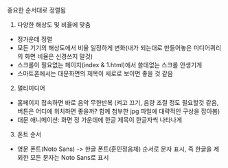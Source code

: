 중요한 순서대로 정렬됨

1. 다양한 해상도 및 비율에 맞춤
- 정가운데 정렬 
- 모든 기기의 해상도에서 비율 일정하게 변화(내가 되는대로 만들어놓은 미디어쿼리의 화면 비율은 신경쓰지 말것)
- 스크롤이 필요없는 페이지(index & 1.html)에서 쓸데없는 스크롤 안생기게
- 스마트폰에서는 대문화면의 제목이 세로로 보이면 좋을 것 같음

2. 멀티미디어
- 홈페이지 접속하면 바로 음악 무한반복 (켜고 끄기, 음량 조절 정도 필요할것 같음, 버튼은 어디에 위치하면 좋을까? 함께 첨부한 jpg 파일에 대략적인 구상을 잡아봄)
- 대문 애니메이션: 화면 정 가운데에 한글 제목이 한글자씩 나타나게

3. 폰트 순서
- 영문 폰트(Noto Sans) -> 한글 폰트(훈민정음체) 순서로 문자 표시, 즉 한글을 제외한 모든 문자는 Noto Sans로 표시
